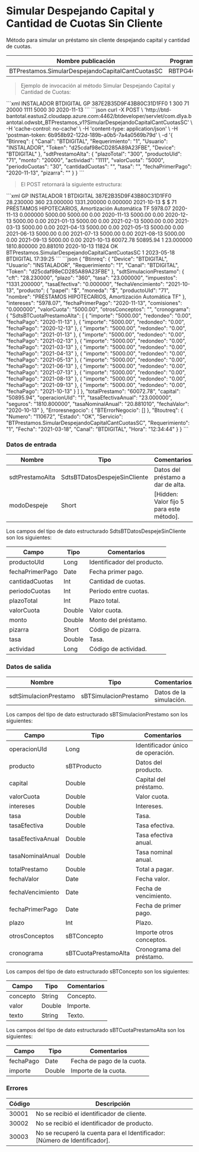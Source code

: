 # Simular Despejando Capital y Cantidad de Cuotas Sin Cliente 

Método para simular un préstamo sin cliente despejando capital y cantidad de cuotas. 

Nombre publicación | Programa | Global/País 
--------- | ----------- | ----------- 
BTPrestamos.SimularDespejandoCapitalCantCuotasSC | RBTPG466 | Global 

> Ejemplo de invocación al método Simular Despejando Capital y Cantidad de Cuotas: 

<code-group> 
<code-block title="XML" active> 
```xml 
<soapenv:Envelope xmlns:soapenv="http://schemas.xmlsoap.org/soap/envelope/" xmlns:bts="http://uy.com.dlya.bantotal/BTSOA/"> 
   <soapenv:Header/> 
   <soapenv:Body> 
      <bts:BTPrestamos.SimularDespejandoCapitalCantCuotasSC> 
          <bts:Btinreq> 
            <bts:Usuario>INSTALADOR</bts:Usuario> 
            <bts:Canal>BTDIGITAL</bts:Canal> 
            <bts:Device>GP</bts:Device> 
            <bts:Token>387E2B35D9F43B80C31D1FF0</bts:Token> 
            <bts:Requerimiento>1</bts:Requerimiento> 
         </bts:Btinreq> 
         <bts:sdtPrestamoAlta> 
            <bts:plazoTotal>300</bts:plazoTotal> 
            <bts:productoUId>71</bts:productoUId> 
            <bts:monto>20000</bts:monto> 
            <bts:actividad>1111</bts:actividad> 
            <bts:valorCuota>5000</bts:valorCuota> 
            <bts:periodoCuotas>30</bts:periodoCuotas> 
            <bts:cantidadCuotas></bts:cantidadCuotas> 
            <bts:tasa></bts:tasa> 
            <bts:fechaPrimerPago>2020-11-13</bts:fechaPrimerPago> 
            <bts:pizarra></bts:pizarra> 
         </bts:sdtPrestamoAlta> 
      </bts:BTPrestamos.SimularDespejandoCapitalCantCuotasSC> 
   </soapenv:Body> 
</soapenv:Envelope> 
``` 
</code-block> 

<code-block title="JSON"> 
```json 
curl -X POST \ 
  'http://btd-bantotal.eastus2.cloudapp.azure.com:4462/btdeveloper/servlet/com.dlya.bantotal.odwsbt_BTPrestamos_v1?SimularDespejandoCapitalCantCuotasSC' \ 
  -H 'cache-control: no-cache' \ 
  -H 'content-type: application/json' \ 
  -H 'postman-token: 6b958b92-122d-189b-a0b5-7a4a0569b79d' \ 
  -d '{ 
		"Btinreq": { 
			"Canal": "BTDIGITAL", 
			"Requerimiento": "1", 
			"Usuario": "INSTALADOR", 
			"Token": "d25cdaf98eCD285A89A23FBE", 
			"Device": "BTDIGITAL"		 
		},  
      "sdtPrestamoAlta": { 
         "plazoTotal": "300", 
         "productoUId": "71", 
         "monto": "20000", 
         "actividad": "1111", 
         "valorCuota": "5000", 
         "periodoCuotas": "30", 
         "cantidadCuotas": "", 
         "tasa": "", 
         "fechaPrimerPago": "2020-11-13", 
         "pizarra": "" 
      } 
	} 
``` 
</code-block> 
</code-group> 

> El POST retornará la siguiente estructura: 

<code-group> 
<code-block title="XML" active> 
```xml 
<SOAP-ENV:Envelope xmlns:SOAP-ENV="http://schemas.xmlsoap.org/soap/envelope/" xmlns:xsd="http://www.w3.org/2001/XMLSchema" xmlns:SOAP-ENC="http://schemas.xmlsoap.org/soap/encoding/" xmlns:xsi="http://www.w3.org/2001/XMLSchema-instance"> 
   <SOAP-ENV:Body> 
      <BTPrestamos.SimularDespejandoCapitalCantCuotasSCResponse xmlns="http://uy.com.dlya.bantotal/BTSOA/"> 
         <Btinreq> 
            <Device>GP</Device> 
            <Usuario>INSTALADOR</Usuario> 
            <Requerimiento>1</Requerimiento> 
            <Canal>BTDIGITAL</Canal> 
            <Token>387E2B35D9F43B80C31D1FF0</Token> 
         </Btinreq> 
         <sdtSimulacionPrestamo> 
            <cft>28.230000</cft> 
            <plazo>360</plazo> 
            <tasa>23.000000</tasa> 
            <impuestos>1331.200000</impuestos> 
            <tasaEfectiva>0.000000</tasaEfectiva> 
            <fechaVencimiento>2021-10-13</fechaVencimiento> 
            <producto> 
               <papel>$</papel> 
               <moneda>$</moneda> 
               <productoUId>71</productoUId> 
               <nombre>PRÉSTAMOS HIPOTECARIOS, Amortización Automática TF</nombre> 
            </producto> 
            <intereses>5978.07</intereses> 
            <fechaPrimerPago>2020-11-13</fechaPrimerPago> 
            <comisiones>0.000000</comisiones> 
            <valorCuota>5000.00</valorCuota> 
            <otrosConceptos></otrosConceptos> 
            <cronograma> 
               <SdtsBTCuotaPrestamoAlta> 
                  <importe>5000.00</importe> 
                  <redondeo>0.00</redondeo> 
                  <fechaPago>2020-11-13</fechaPago> 
               </SdtsBTCuotaPrestamoAlta> 
               <SdtsBTCuotaPrestamoAlta> 
                  <importe>5000.00</importe> 
                  <redondeo>0.00</redondeo> 
                  <fechaPago>2020-12-13</fechaPago> 
               </SdtsBTCuotaPrestamoAlta> 
               <SdtsBTCuotaPrestamoAlta> 
                  <importe>5000.00</importe> 
                  <redondeo>0.00</redondeo> 
                  <fechaPago>2021-01-13</fechaPago> 
               </SdtsBTCuotaPrestamoAlta> 
               <SdtsBTCuotaPrestamoAlta> 
                  <importe>5000.00</importe> 
                  <redondeo>0.00</redondeo> 
                  <fechaPago>2021-02-13</fechaPago> 
               </SdtsBTCuotaPrestamoAlta> 
               <SdtsBTCuotaPrestamoAlta> 
                  <importe>5000.00</importe> 
                  <redondeo>0.00</redondeo> 
                  <fechaPago>2021-03-13</fechaPago> 
               </SdtsBTCuotaPrestamoAlta> 
               <SdtsBTCuotaPrestamoAlta> 
                  <importe>5000.00</importe> 
                  <redondeo>0.00</redondeo> 
                  <fechaPago>2021-04-13</fechaPago> 
               </SdtsBTCuotaPrestamoAlta> 
               <SdtsBTCuotaPrestamoAlta> 
                  <importe>5000.00</importe> 
                  <redondeo>0.00</redondeo> 
                  <fechaPago>2021-05-13</fechaPago> 
               </SdtsBTCuotaPrestamoAlta> 
               <SdtsBTCuotaPrestamoAlta> 
                  <importe>5000.00</importe> 
                  <redondeo>0.00</redondeo> 
                  <fechaPago>2021-06-13</fechaPago> 
               </SdtsBTCuotaPrestamoAlta> 
               <SdtsBTCuotaPrestamoAlta> 
                  <importe>5000.00</importe> 
                  <redondeo>0.00</redondeo> 
                  <fechaPago>2021-07-13</fechaPago> 
               </SdtsBTCuotaPrestamoAlta> 
               <SdtsBTCuotaPrestamoAlta> 
                  <importe>5000.00</importe> 
                  <redondeo>0.00</redondeo> 
                  <fechaPago>2021-08-13</fechaPago> 
               </SdtsBTCuotaPrestamoAlta> 
               <SdtsBTCuotaPrestamoAlta> 
                  <importe>5000.00</importe> 
                  <redondeo>0.00</redondeo> 
                  <fechaPago>2021-09-13</fechaPago> 
               </SdtsBTCuotaPrestamoAlta> 
               <SdtsBTCuotaPrestamoAlta> 
                  <importe>5000.00</importe> 
                  <redondeo>0.00</redondeo> 
                  <fechaPago>2021-10-13</fechaPago> 
               </SdtsBTCuotaPrestamoAlta> 
            </cronograma> 
            <totalPrestamo>60072.78</totalPrestamo> 
            <capital>50895.94</capital> 
            <operacionUId>1</operacionUId> 
            <tasaEfectivaAnual>23.000000</tasaEfectivaAnual> 
            <seguros>1810.800000</seguros> 
            <tasaNominalAnual>20.881010</tasaNominalAnual> 
            <fechaValor>2020-10-13</fechaValor> 
         </sdtSimulacionPrestamo> 
         <Erroresnegocio></Erroresnegocio> 
         <Btoutreq> 
            <Numero>11824</Numero> 
            <Estado>OK</Estado> 
            <Servicio>BTPrestamos.SimularDespejandoCapitalCantCuotasSC</Servicio> 
            <Requerimiento>1</Requerimiento> 
            <Fecha>2023-05-18</Fecha> 
            <Canal>BTDIGITAL</Canal> 
            <Hora>17:39:25</Hora> 
         </Btoutreq> 
      </BTPrestamos.SimularDespejandoCapitalCantCuotasSCResponse> 
   </SOAP-ENV:Body> 
</SOAP-ENV:Envelope> 
``` 
</code-block> 

<code-block title="JSON"> 
```json 
{ 
   "Btinreq": { 
      "Device": "BTDIGITAL", 
      "Usuario": "INSTALADOR", 
      "Requerimiento": "1", 
      "Canal": "BTDIGITAL", 
      "Token": "d25cdaf98eCD285A89A23FBE" 
   }, 
   "sdtSimulacionPrestamo": { 
        "cft": "28.230000", 
        "plazo": "360", 
        "tasa": "23.000000", 
        "impuestos": "1331.200000", 
        "tasaEfectiva": "0.000000", 
        "fechaVencimiento": "2021-10-13", 
        "producto": { 
            "papel": "$", 
            "moneda": "$", 
            "productoUId": "71", 
            "nombre": "PRÉSTAMOS HIPOTECARIOS, Amortización Automática TF" 
        }, 
        "intereses": "5978.07", 
        "fechaPrimerPago": "2020-11-13", 
        "comisiones": "0.000000", 
        "valorCuota": "5000.00", 
        "otrosConceptos": "", 
        "cronograma": { 
         "SdtsBTCuotaPrestamoAlta": [ 
               { 
               "importe": "5000.00", 
               "redondeo": "0.00", 
               "fechaPago": "2020-11-13" 
               }, 
               { 
               "importe": "5000.00", 
               "redondeo": "0.00", 
               "fechaPago": "2020-12-13" 
               }, 
               { 
               "importe": "5000.00", 
               "redondeo": "0.00", 
               "fechaPago": "2021-01-13" 
               }, 
               { 
               "importe": "5000.00", 
               "redondeo": "0.00", 
               "fechaPago": "2021-02-13" 
               }, 
               { 
               "importe": "5000.00", 
               "redondeo": "0.00", 
               "fechaPago": "2021-03-13" 
               }, 
               { 
               "importe": "5000.00", 
               "redondeo": "0.00", 
               "fechaPago": "2021-04-13" 
               }, 
               { 
               "importe": "5000.00", 
               "redondeo": "0.00", 
               "fechaPago": "2021-05-13" 
               }, 
               { 
               "importe": "5000.00", 
               "redondeo": "0.00", 
               "fechaPago": "2021-06-13" 
               }, 
               { 
               "importe": "5000.00", 
               "redondeo": "0.00", 
               "fechaPago": "2021-07-13" 
               }, 
               { 
               "importe": "5000.00", 
               "redondeo": "0.00", 
               "fechaPago": "2021-08-13" 
               }, 
               { 
               "importe": "5000.00", 
               "redondeo": "0.00", 
               "fechaPago": "2021-09-13" 
               }, 
               { 
               "importe": "5000.00", 
               "redondeo": "0.00", 
               "fechaPago": "2021-10-13" 
               } 
         ] 
        }, 
        "totalPrestamo": "60072.78", 
        "capital": "50895.94", 
        "operacionUId": "1", 
        "tasaEfectivaAnual": "23.000000", 
        "seguros": "1810.800000", 
        "tasaNominalAnual": "20.881010", 
        "fechaValor": "2020-10-13" 
    }, 
   "Erroresnegocio": { 
        "BTErrorNegocio": [] 
   }, 
   "Btoutreq": { 
      "Numero": "110672", 
      "Estado": "OK", 
      "Servicio": "BTPrestamos.SimularDespejandoCapitalCantCuotasSC", 
      "Requerimiento": "1", 
      "Fecha": "2021-03-18", 
      "Canal": "BTDIGITAL", 
      "Hora": "12:34:44" 
   } 
} 
``` 
</code-block> 
</code-group> 

### Datos de entrada 

Nombre | Tipo | Comentarios 
--------- | ----------- | ----------- 
sdtPrestamoAlta | SdtsBTDatosDespejeSinCliente | Datos del préstamo a dar de alta. 
modoDespeje  | Short | [Hidden: Valor fijo 5 para este método]. 

Los campos del tipo de dato estructurado SdtsBTDatosDespejeSinCliente son los siguientes: 

Campo | Tipo | Comentarios 
--------- | ----------- | -----------  
productoUId | Long | Identificador del producto. 
fechaPrimerPago | Date | Fecha primer pago. 
cantidadCuotas | Int | Cantidad de cuotas. 
periodoCuotas | Int | Período entre cuotas. 
plazoTotal | Int | Plazo total. 
valorCuota | Double | Valor cuota. 
monto | Double | Monto del préstamo. 
pizarra | Short | Código de pizarra. 
tasa | Double | Tasa. 
actividad | Long | Código de actividad. 

### Datos de salida 

Nombre | Tipo | Comentarios 
--------- | ----------- | ----------- 
sdtSimulacionPrestamo | sBTSimulacionPrestamo | Datos de la simulación. 

Los campos del tipo de dato estructurado sBTSimulacionPrestamo son los siguientes: 

Campo | Tipo | Comentarios 
--------- | ----------- | ----------- 
operacionUId | Long | Identificador único de operación. 
producto | sBTProducto | Datos del producto. 
capital | Double | Capital del préstamo. 
valorCuota | Double | Valor cuota. 
intereses | Double | Intereses. 
tasa | Double | Tasa. 
tasaEfectiva | Double | Tasa efectiva. 
tasaEfectivaAnual | Double | Tasa efectiva anual. 
tasaNominalAnual | Double | Tasa nominal anual. 
totalPrestamo | Double | Total a pagar. 
fechaValor | Date | Fecha valor. 
fechaVencimiento | Date | Fecha de vencimiento. 
fechaPrimerPago | Date | Fecha de primer pago. 
plazo | Int | Plazo. 
otrosConceptos | sBTConcepto | Importe otros conceptos.  
cronograma | sBTCuotaPrestamoAlta | Cronograma del préstamo. 

Los campos del tipo de dato estructurado sBTConcepto son los siguientes: 

Campo | Tipo | Comentarios 
--------- | ----------- | ----------- 
concepto | String | Concepto. 
valor | Double | Importe. 
texto | String | Texto. 

Los campos del tipo de dato estructurado sBTCuotaPrestamoAlta son los siguientes: 

Campo | Tipo | Comentarios 
--------- | ----------- | ----------- 
fechaPago	| Date	| Fecha de pago de la cuota. 
importe	| Double	| Importe de la cuota. 

### Errores 

Código | Descripción 
--------- | ----------- 
30001 | No se recibió el identificador de cliente. 
30002 | No se recibió el identificador de producto. 
30003 | No se recuperó la cuenta para el Identificador: [Número de Identificador]. 

 
